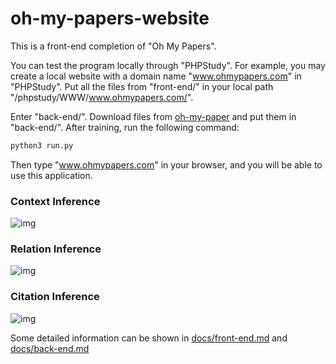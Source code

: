 # oh-my-papers-website

This is a front-end completion of "Oh My Papers".

You can test the program locally through "PHPStudy". For example, you may create a local website with a domain name "www.ohmypapers.com" in "PHPStudy". Put all the files from "front-end/" in your local path "/phpstudy/WWW/www.ohmypapers.com/".

Enter "back-end/". Download files from [oh-my-paper](https://github.com/Galaxies99/oh-my-papers) and put them in "back-end/". After training, run the following command:

~~~bash
python3 run.py
~~~

Then type "www.ohmypapers.com" in your browser, and you will be able to use this application.

### Context Inference

![img](front-end/img/context.gif)

### Relation Inference

![img](front-end/img/relation.gif)

### Citation Inference

![img](front-end/img/citation.gif)

Some detailed information can be shown in [docs/front-end.md](https://github.com/zhao-hr/oh-my-papers-website/blob/main/docs/front-end.md) and [docs/back-end.md](https://github.com/zhao-hr/oh-my-papers-website/blob/main/docs/back-end.md)
